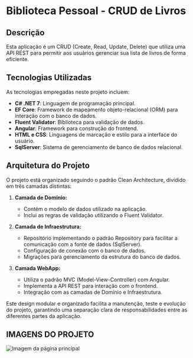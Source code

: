 # Biblioteca Pessoal - CRUD de Livros

## Descrição

Esta aplicação é um CRUD (Create, Read, Update, Delete) que utiliza uma API REST para permitir aos usuários gerenciar sua lista de livros de forma eficiente.

## Tecnologias Utilizadas

As tecnologias empregadas neste projeto incluem:

- **C# .NET 7**: Linguagem de programação principal.
- **EF Core**: Framework de mapeamento objeto-relacional (ORM) para interação com o banco de dados.
- **Fluent Validator**: Biblioteca para validação de dados.
- **Angular**: Framework para construção do frontend.
- **HTML e CSS**: Linguagens de marcação e estilo para a interface do usuário.
- **SqlServer**: Sistema de gerenciamento de banco de dados relacional.

## Arquitetura do Projeto

O projeto está organizado seguindo o padrão Clean Architecture, dividido em três camadas distintas:

1. **Camada de Domínio:**
   - Contém o modelo de dados utilizado na aplicação.
   - Inclui as regras de validação utilizando o Fluent Validator.

2. **Camada de Infraestrutura:**
   - Repositório implementando o padrão Repository para facilitar a comunicação com a fonte de dados (SqlServer).
   - Configuração de conexão com o banco de dados.
   - Migrações para gerenciamento da estrutura do banco de dados.

3. **Camada WebApp:**
   - Utiliza o padrão MVC (Model-View-Controller) com Angular.
   - Implementa a API REST para interação com o frontend.
   - Integração com as camadas de Domínio e Infraestrutura.

Este design modular e organizado facilita a manutenção, teste e evolução do projeto, garantindo uma separação clara de responsabilidades entre as diferentes partes da aplicação.

## IMAGENS DO PROJETO

![Imagem da página principal](https://imgur.com/a/sPHuWvu)